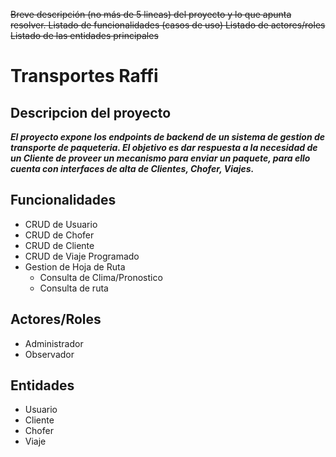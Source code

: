 ~~Breve descripción (no más de 5 lineas) del proyecto y lo que apunta resolver.
Listado de funcionalidades (casos de uso)
Listado de actores/roles 
Listado de las entidades principales~~ 

# Transportes Raffi
## Descripcion del proyecto
***El proyecto expone los endpoints de backend de un sistema de gestion de transporte de paqueteria. 
El objetivo es dar respuesta a la necesidad de un Cliente de proveer un mecanismo para enviar un paquete, para ello cuenta con interfaces de alta de Clientes, Chofer, Viajes.***

## Funcionalidades
* CRUD de Usuario
* CRUD de Chofer
* CRUD de Cliente
* CRUD de Viaje Programado
* Gestion de Hoja de Ruta
  * Consulta de Clima/Pronostico
  * Consulta de ruta

## Actores/Roles
* Administrador
* Observador

## Entidades
* Usuario
* Cliente
* Chofer
* Viaje
